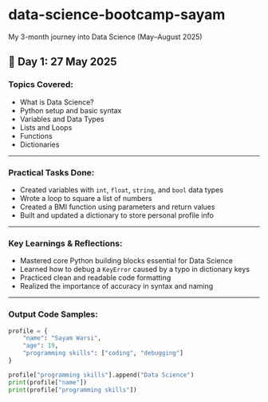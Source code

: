 # data-science-bootcamp-sayam
My 3-month journey into Data Science (May–August 2025)

## 📅 Day 1: 27 May 2025

### Topics Covered:
- What is Data Science?
- Python setup and basic syntax
- Variables and Data Types
- Lists and Loops
- Functions
- Dictionaries

---

### Practical Tasks Done:
- Created variables with `int`, `float`, `string`, and `bool` data types
- Wrote a loop to square a list of numbers
- Created a BMI function using parameters and return values
- Built and updated a dictionary to store personal profile info

---

### Key Learnings & Reflections:
- Mastered core Python building blocks essential for Data Science
- Learned how to debug a `KeyError` caused by a typo in dictionary keys
- Practiced clean and readable code formatting
- Realized the importance of accuracy in syntax and naming

---

### Output Code Samples:
```python
profile = {
    "name": "Sayam Warsi",
    "age": 19,
    "programming skills": ["coding", "debugging"]
}

profile["programming skills"].append("Data Science")
print(profile["name"])
print(profile["programming skills"])
